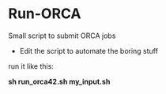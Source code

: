 # Run-ORCA
Small script to submit ORCA jobs
* Edit the script to automate the boring stuff

run it like this:

**sh run_orca42.sh my_input.sh**
